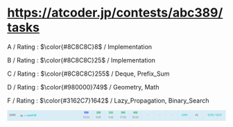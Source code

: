 # https://atcoder.jp/contests/abc389/tasks

A / Rating : $\color{#8C8C8C}8$ / Implementation

B / Rating : $\color{#8C8C8C}25$ / Implementation

C / Rating : $\color{#8C8C8C}255$ / Deque, Prefix_Sum

D / Rating : $\color{#980000}749$ / Geometry, Math

F / Rating : $\color{#3162C7}1642$ / Lazy_Propagation, Binary_Search

![My Image](https://github.com/kss418/Atcoder/blob/main/ABC/Images/Standings/389.png)
